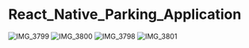 # React_Native_Parking_Application

![IMG_3799](https://user-images.githubusercontent.com/44184759/65482031-8c0c2e00-de4c-11e9-8263-473b16e0d061.PNG)
![IMG_3800](https://user-images.githubusercontent.com/44184759/65482032-8c0c2e00-de4c-11e9-91cc-ea8c99865192.PNG)
![IMG_3798](https://user-images.githubusercontent.com/44184759/65482033-8c0c2e00-de4c-11e9-9aba-6e6fb71a5fd0.PNG)
![IMG_3801](https://user-images.githubusercontent.com/44184759/65482034-8c0c2e00-de4c-11e9-965c-cc73091b469c.PNG)

